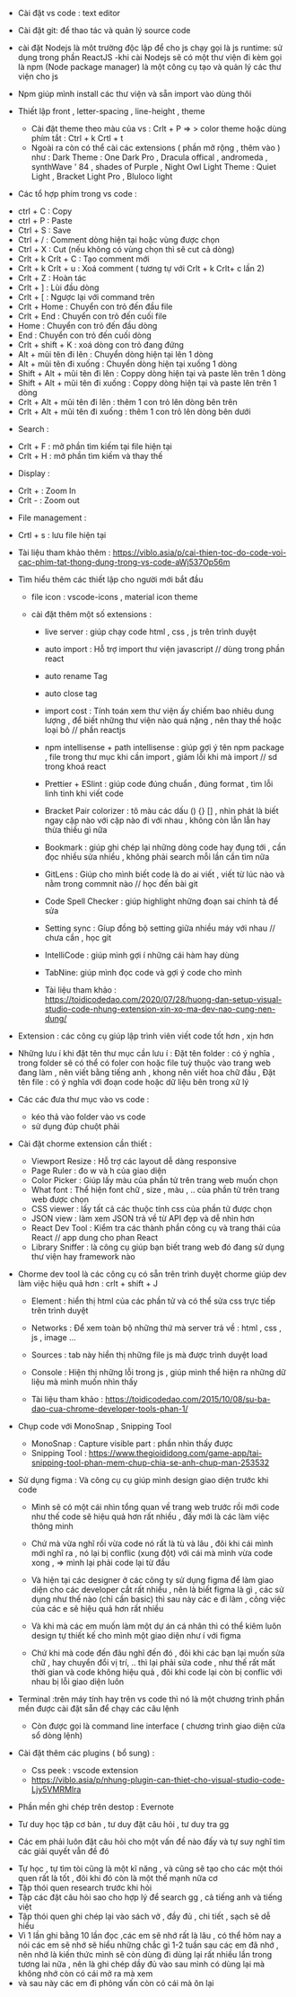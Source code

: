 - Cài đặt vs code : text editor
- Cài đặt git: để thao tác và quản lý source code
- cài đặt Nodejs là môt trường độc lập để cho js chạy gọi là js runtime: sử dụng trong phần ReactJS
  -khi cài Nodejs sẽ có một thư viện đi kèm gọi là npm (Node package manager) là một công cụ tạo và quản lý các thư viện cho js
- Npm giúp mình install các thư viện và sẵn import vào dùng thôi

- Thiết lập front , letter-spacing , line-height , theme

  - Cài đặt theme theo màu của vs : Crlt + P => > color theme hoặc dùng phím tắt : Ctrl + k Crtl + t
  - Ngoài ra còn có thể cài các extensions ( phần mở rộng , thêm vào ) như : Dark Theme : One Dark Pro , Dracula offical , andromeda , synthWave ' 84 , shades of Purple , Night Owl
    Light Theme : Quiet Light , Bracket Light Pro , Bluloco light

- Các tổ hợp phím trong vs code :

* ctrl + C : Copy
* ctrl + P : Paste
* Ctrl + S : Save
* Ctrl + / : Comment dòng hiện tại hoặc vùng được chọn
* Ctrl + X : Cut (nếu không có vùng chọn thì sẽ cut cả dòng)
* Crlt + k Crlt + C : Tạo comment mới
* Crlt + k Crlt + u : Xoá comment ( tương tự với Crlt + k  Crlt+ c lần 2)
* Crlt + Z : Hoàn tác
* Crlt + ] : Lùi đầu dòng
* Crlt + [ : Ngược lại với command trên
* Crlt + Home : Chuyển con trỏ đến đầu file
* Crlt + End : Chuyển con trỏ đến cuối file
* Home : Chuyển con trỏ đến đầu dòng
* End : Chuyển con trỏ đến cuối dòng
* Crlt + shift + K : xoá dòng con trỏ đang đứng
* Alt + mũi tên đi lên : Chuyển dòng hiện tại lên 1 dòng
* Alt + mũi tên đi xuống : Chuyển dòng hiện tại xuống 1 dòng
* Shift + Alt + mũi tên đi lên : Coppy dòng hiện tại và paste lên trên 1 dòng
* Shift + Alt + mũi tên đi xuống : Coppy dòng hiện tại và paste lên trên 1 dòng
* Crlt + Alt + mũi tên đi lên : thêm 1 con trỏ lên dòng bên trên
* Crlt + Alt + mũi tên đi xuống : thêm 1 con trỏ lên dòng bên dưới

- Search :

* Crlt + F : mở phần tìm kiếm tại file hiện tại
* Crlt + H : mở phần tìm kiếm và thay thế

- Display :

* Crlt + : Zoom In
* Crlt - : Zoom out

- File management :

* Crtl + s : lưu file hiện tại

* Tài liệu tham khảo thêm :
  https://viblo.asia/p/cai-thien-toc-do-code-voi-cac-phim-tat-thong-dung-trong-vs-code-aWj537Op56m

- Tìm hiểu thêm các thiết lập cho người mới bắt đầu

  - file icon : vscode-icons , material icon theme
  
  - cài đặt thêm một số extensions :
    - live server : giúp chạy code html , css , js trên trình duyệt
    - auto import : Hỗ trợ import thư viện javascript // dùng trong phần react
    - auto rename Tag 
    - auto close tag
    - import cost : Tính toán xem thư viện ấy chiếm bao nhiêu dung lượng , để biết những thư viện nào quá nặng , nên thay thế hoặc loại bỏ // phần reactjs
    - npm intellisense + path intellisense : giúp gợi ý tên npm package , file trong thư mục khi cần import , giảm lỗi khi mà import // sd trong khoá react
    - Prettier + ESlint : giúp code đúng chuẩn , đúng format , tìm lỗi linh tinh khi viết code
    - Bracket Pair colorizer : tô màu các dấu () {} [] , nhìn phát là biết ngay cặp nào với cặp nào đi với nhau , không còn lẫn lẫn hay thừa thiếu gì nữa
    - Bookmark : giúp ghi chép lại những dòng code hay đụng tới , cần đọc nhiều sửa nhiều , không phải search mỗi lần cần tìm nữa
    - GitLens : Giúp cho mình biết code là do ai viết , viết từ lúc nào và nằm trong commnit nào // học đến bài git
    - Code Spell Checker : giúp highlight những đoạn sai chính tả để sửa
    - Setting sync : Gíup đồng bộ setting giữa nhiều máy với nhau // chưa cần , học git 
    - IntelliCode : giúp mình gợi í những cái hàm hay dùng
    - TabNine: giúp mình đọc code và gợi ý code cho mình

    - Tài liệu tham khảo :
      https://toidicodedao.com/2020/07/28/huong-dan-setup-visual-studio-code-nhung-extension-xin-xo-ma-dev-nao-cung-nen-dung/

- Extension : các công cụ giúp lập trình viên viết code tốt hơn , xịn hơn

- Những lưu í khi đặt tên thư mục cần lưu í : Đặt tên folder : có ý nghĩa , trong folder sẽ có thể có foler con hoặc file tuỳ thuộc vào trang web đang làm , nên viết bằng tiếng anh , khong nên viết hoa chữ đầu , Đặt tên file :
  có ý nghĩa với đoạn code hoặc dữ liệu bên trong xử lý

- Các các đưa thư mục vào vs code :
  - kéo thả vào folder vào vs code
  - sử dụng đúp chuột phải

- Cài đặt chorme extension cần thiết :

  - Viewport Resize : Hỗ trợ các layout dễ dàng responsive
  - Page Ruler : đo w và h của giao diện
  - Color Picker : Giúp lấy màu của phần tử trên trang web muốn chọn
  - What font : Thể hiện font chữ , size , màu , .. của phần tử trên trang web được chọn
  - CSS viewer : lấy tất cả các thuộc tính css của phần tử được chọn
  - JSON view : làm xem JSON trả về từ API đẹp và dễ nhìn hơn
  - React Dev Tool : Kiểm tra các thành phần công cụ và trang thái của React // app dung cho phan React
  - Library Sniffer : là công cụ giúp bạn biết trang web đó đang sử dụng thư viện hay framework nào

- Chorme dev tool là các công cụ có sẵn trên trình duyệt chorme giúp dev làm việc hiệu quả hơn : crlt + shift + J

  - Element : hiển thị html của các phần tử và có thể sửa css trực tiếp trên trình duyệt
  - Networks : Để xem toàn bộ những thứ mà server trả về : html , css , js , image ...
  - Sources : tab này hiển thị những file js mà được trình duyệt load
  - Console : Hiện thị những lỗi trong js , giúp mình thể hiện ra những dữ liệu mà mình muốn nhìn thấy

  - Tài liệu tham khảo :
    https://toidicodedao.com/2015/10/08/su-ba-dao-cua-chrome-developer-tools-phan-1/

- Chụp code với MonoSnap , Snipping Tool

  - MonoSnap : Capture visible part : phần nhìn thấy được
  - Snipping Tool : https://www.thegioididong.com/game-app/tai-snipping-tool-phan-mem-chup-chia-se-anh-chup-man-253532

- Sử dụng figma : Và công cụ cụ giúp mình design giao diện trước khi code

  - Mình sẽ có một cái nhìn tổng quan về trang web trước rồi mới code như thế code sẽ hiệu quả hơn rất nhiều , đấy mới là các làm việc thông minh

  - Chứ mà vừa nghĩ rồi vừa code nó rất là tù và lâu , đôi khi cái mình mới nghĩ ra , nó lại bị conflic (xung đột) với cái mà mình vừa code xong , => mình lại phải code lại từ đầu

  - Và hiện tại các designer ở các công ty sử dụng figma để làm giao diện cho các developer cắt rất nhiều , nên là biết figma là gì , các sử dụng như thế nào (chỉ cần basic) thì sau này các e đi làm , công việc của các e sẽ hiệu quả hơn rất nhiều

  - Và khi mà các em muốn làm một dự án cá nhân thì có thể kiêm luôn design tự thiết kế cho mình một giao diện như í với figma

  - Chứ khi mà code đến đâu nghĩ đến đó , đôi khi các bạn lại muốn sửa chữ , hay chuyển đổi vị trí, .. thì lại phải sửa code , như thế rất mất thời gian và code không hiệu quả , đôi khi code lại còn bị conflic với nhau bị lỗi giao diện luôn

- Terminal :trên máy tính hay trên vs code thì nó là một chương trình phần mền được cài đặt sẵn để chạy các câu lệnh

  - Còn được gọi là command line interface ( chương trình giao diện cửa sổ dòng lệnh)

- Cài đặt thêm các plugins ( bổ sung) :

  - Css peek : vscode extension
  - https://viblo.asia/p/nhung-plugin-can-thiet-cho-visual-studio-code-Ljy5VMRMlra

- Phần mền ghi chép trên destop : Evernote

- Tư duy học tập cơ bản , tư duy đặt câu hỏi , tư duy tra gg

 - Các em phải luôn đặt câu hỏi cho một vấn đề nào đấy và tự suy nghĩ tìm các giải quyết vẫn đề đó
* Tự học , tự tìm tòi cũng là một kĩ năng , và cũng sẽ tạo cho các một thói quen rất là tốt , đôi khi đó còn là một thế mạnh nữa cơ
* Tập thói quen research trước khi hỏi
* Tập các đặt câu hỏi sao cho hợp lý để search gg , cả tiếng anh và tiếng việt
* Tập thói quen ghi chép lại vào sách vở , đầy đủ , chi tiết , sạch sẽ dễ hiểu
* Vì 1 lần ghi bằng 10 lần đọc ,các em sẽ nhớ rất là lâu , có thể hôm nay a nói các em sẽ nhớ sẽ hiểu những chắc gì 1-2 tuần sau các em đã nhớ , nên nhớ là kiến thức mình sẽ còn dùng đi dùng lại rất nhiều lần trong tương lai nữa , nên là ghi chép dầy đủ vào sau mình có dùng lại mà không nhớ còn có cái mở ra mà xem
* và sau này các em đi phỏng vấn còn có cái mà ôn lại
